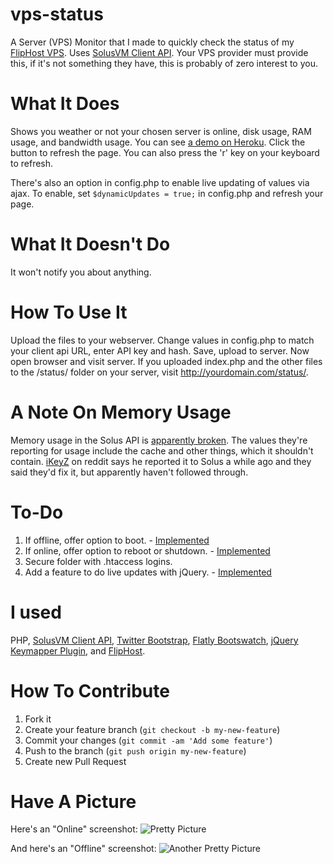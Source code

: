 vps-status
============

A Server (VPS) Monitor that I made to quickly check the status of my [FlipHost VPS](http://www.fliphost.net/vps.html). Uses [SolusVM Client API](http://docs.solusvm.com/client_api). Your VPS provider must provide this, if it's not something they have, this is probably of zero interest to you.


What It Does
============

Shows you weather or not your chosen server is online, disk usage, RAM usage, and bandwidth usage. You can see [a demo on Heroku](http://status.longren.org/). Click the button to refresh the page. You can also press the 'r' key on your keyboard to refresh. 

There's also an option in config.php to enable live updating of values via ajax. To enable, set ``` $dynamicUpdates = true; ``` in config.php and refresh your page.


What It Doesn't Do
==================

It won't notify you about anything.


How To Use It
=============

Upload the files to your webserver. Change values in config.php to match your client api URL, enter API key and hash. Save, upload to server. Now open browser and visit server. If you uploaded index.php and the other files to the /status/ folder on your server, visit http://yourdomain.com/status/.


A Note On Memory Usage
======================

Memory usage in the Solus API is [apparently broken](http://goo.gl/d90xx). The values they're reporting for usage include the cache and other things, which it shouldn't contain. [iKeyZ](http://goo.gl/Fyo39) on reddit says he reported it to Solus a while ago and they said they'd fix it, but apparently haven't followed through.


To-Do
=====

1. If offline, offer option to boot. - [Implemented](https://github.com/tlongren/vps-status/commit/a840a8ee7b89c91a900745a06e24beddb17665ab)
2. If online, offer option to reboot or shutdown. - [Implemented](https://github.com/tlongren/vps-status/commit/a840a8ee7b89c91a900745a06e24beddb17665ab)
3. Secure folder with .htaccess logins.
4. Add a feature to do live updates with jQuery. - [Implemented](https://github.com/tlongren/vps-status/commit/2463ae9cc19faad26da306bde095b80d0f60c264)


I used
======

PHP, [SolusVM Client API](http://docs.solusvm.com/client_api), [Twitter Bootstrap](http://twitter.github.io/bootstrap/), [Flatly Bootswatch](http://news.bootswatch.com/post/50569764478/flatly-a-flat-theme-by-jenil-gogari), [jQuery Keymapper Plugin](https://github.com/rafaqueque/jquery-keymapper), and [FlipHost](http://www.fliphost.net/vps.html).


How To Contribute
=================
1. Fork it
2. Create your feature branch (`git checkout -b my-new-feature`)
3. Commit your changes (`git commit -am 'Add some feature'`)
4. Push to the branch (`git push origin my-new-feature`)
5. Create new Pull Request


Have A Picture
==============

Here's an "Online" screenshot:
![Pretty Picture](http://i.imgur.com/3p9U6NX.png)


And here's an "Offline" screenshot:
![Another Pretty Picture](http://i.imgur.com/30PGnoS.png)